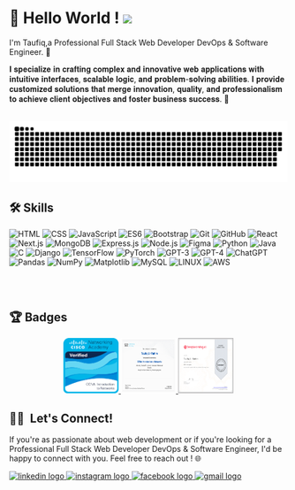 <!--
- 👋 Hi, I’m @Taufiq
- 👀 I’m  Professional Full Stack Web Developer,DevOps & Software Engineer.
- 📫 How to reach me taufiqrahim1973@gmail.com

<!---
Mostafa-Zewail77/Mostafa-Zewail77 is a ✨ special ✨ repository because its `README.md` (this file) appears on your GitHub profile.
You can click the Preview link to take a look at your changes. -->

<h1>
👋 Hello World !  <img src="https://github.com/TheDudeThatCode/TheDudeThatCode/blob/master/Assets/Earth.gif" width="24px">
</h1>

I'm Taufiq,a Professional Full Stack Web Developer DevOps & Software Engineer. 🎨

 𝐈 𝐬𝐩𝐞𝐜𝐢𝐚𝐥𝐢𝐳𝐞 𝐢𝐧 𝐜𝐫𝐚𝐟𝐭𝐢𝐧𝐠 𝐜𝐨𝐦𝐩𝐥𝐞𝐱 𝐚𝐧𝐝 𝐢𝐧𝐧𝐨𝐯𝐚𝐭𝐢𝐯𝐞 𝐰𝐞𝐛 𝐚𝐩𝐩𝐥𝐢𝐜𝐚𝐭𝐢𝐨𝐧𝐬 𝐰𝐢𝐭𝐡 𝐢𝐧𝐭𝐮𝐢𝐭𝐢𝐯𝐞 𝐢𝐧𝐭𝐞𝐫𝐟𝐚𝐜𝐞𝐬, 𝐬𝐜𝐚𝐥𝐚𝐛𝐥𝐞 𝐥𝐨𝐠𝐢𝐜, 𝐚𝐧𝐝 𝐩𝐫𝐨𝐛𝐥𝐞𝐦-𝐬𝐨𝐥𝐯𝐢𝐧𝐠 𝐚𝐛𝐢𝐥𝐢𝐭𝐢𝐞𝐬. 𝐈 𝐩𝐫𝐨𝐯𝐢𝐝𝐞 𝐜𝐮𝐬𝐭𝐨𝐦𝐢𝐳𝐞𝐝 𝐬𝐨𝐥𝐮𝐭𝐢𝐨𝐧𝐬 𝐭𝐡𝐚𝐭 𝐦𝐞𝐫𝐠𝐞 𝐢𝐧𝐧𝐨𝐯𝐚𝐭𝐢𝐨𝐧, 𝐪𝐮𝐚𝐥𝐢𝐭𝐲, 𝐚𝐧𝐝 𝐩𝐫𝐨𝐟𝐞𝐬𝐬𝐢𝐨𝐧𝐚𝐥𝐢𝐬𝐦 𝐭𝐨 𝐚𝐜𝐡𝐢𝐞𝐯𝐞 𝐜𝐥𝐢𝐞𝐧𝐭 𝐨𝐛𝐣𝐞𝐜𝐭𝐢𝐯𝐞𝐬 𝐚𝐧𝐝 𝐟𝐨𝐬𝐭𝐞𝐫 𝐛𝐮𝐬𝐢𝐧𝐞𝐬𝐬 𝐬𝐮𝐜𝐜𝐞𝐬𝐬. 🚀
<!-- <a href="https://mostafahassan.vercel.app/"><strong>Visit my personal website </strong></a> -->
<br/>

<img src="https://raw.githubusercontent.com/Saqib-DevSecOps/Saqib-DevSecOps/output/github-contribution-grid-snake-dark.svg" alt="Snake animation" />


## 🛠 Skills

![HTML](https://img.shields.io/static/v1?message=HTML&logo=html5&label=&color=E34F26&logoColor=white&labelColor=&style=for-the-badge)
![CSS](https://img.shields.io/static/v1?message=CSS&logo=css3&label=&color=1572B6&logoColor=white&labelColor=&style=for-the-badge)
![JavaScript](https://img.shields.io/static/v1?message=JavaScript&logo=javascript&label=&color=F7DF1E&logoColor=black&labelColor=&style=for-the-badge)
![ES6](https://img.shields.io/static/v1?message=ES6&logo=javascript&label=&color=F7DF1E&logoColor=black&labelColor=&style=for-the-badge)
![Bootstrap](https://img.shields.io/static/v1?message=Bootstrap&logo=bootstrap&label=&color=563D7C&logoColor=white&labelColor=&style=for-the-badge)
![Git](https://img.shields.io/static/v1?message=Git&logo=git&label=&color=E44C30&logoColor=white&labelColor=&style=for-the-badge)
![GitHub](https://img.shields.io/static/v1?message=GitHub&logo=github&label=&color=181717&logoColor=white&labelColor=&style=for-the-badge)
![React](https://img.shields.io/static/v1?message=React&logo=react&label=&color=20232A&logoColor=61DAFB&labelColor=&style=for-the-badge)
![Next.js](https://img.shields.io/static/v1?message=Next.js&logo=next.js&label=&color=000000&logoColor=white&labelColor=&style=for-the-badge)
![MongoDB](https://img.shields.io/static/v1?message=MongoDB&logo=mongodb&label=&color=47A248&logoColor=white&labelColor=&style=for-the-badge)
![Express.js](https://img.shields.io/static/v1?message=Express.js&logo=express&label=&color=000000&logoColor=white&labelColor=&style=for-the-badge)
![Node.js](https://img.shields.io/static/v1?message=Node.js&logo=node.js&label=&color=339933&logoColor=white&labelColor=&style=for-the-badge)
![Figma](https://img.shields.io/static/v1?message=Figma&logo=figma&label=&color=F24E1E&logoColor=white&labelColor=&style=for-the-badge)
![Python](https://img.shields.io/static/v1?message=Python&logo=python&label=&color=3776AB&logoColor=white&labelColor=&style=for-the-badge)
![Java](https://img.shields.io/static/v1?message=Java&logo=java&label=&color=007396&logoColor=white&labelColor=&style=for-the-badge)
![C](https://img.shields.io/static/v1?message=C&logo=c&label=&color=A8B9CC&logoColor=white&labelColor=&style=for-the-badge)
![Django](https://img.shields.io/static/v1?message=Django&logo=django&label=&color=092E20&logoColor=white&labelColor=&style=for-the-badge)
![TensorFlow](https://img.shields.io/static/v1?message=TensorFlow&logo=tensorflow&label=&color=FF6F00&logoColor=white&labelColor=&style=for-the-badge)
![PyTorch](https://img.shields.io/static/v1?message=PyTorch&logo=pytorch&label=&color=EE4C2C&logoColor=white&labelColor=&style=for-the-badge)
![GPT-3](https://img.shields.io/static/v1?message=GPT-3&logo=openai&label=&color=412991&logoColor=white&labelColor=&style=for-the-badge)
![GPT-4](https://img.shields.io/static/v1?message=GPT-4&logo=openai&label=&color=412991&logoColor=white&labelColor=&style=for-the-badge)
![ChatGPT](https://img.shields.io/static/v1?message=ChatGPT&logo=openai&label=&color=412991&logoColor=white&labelColor=&style=for-the-badge)
![Pandas](https://img.shields.io/static/v1?message=Pandas&logo=pandas&label=&color=150458&logoColor=white&labelColor=&style=for-the-badge)
![NumPy](https://img.shields.io/static/v1?message=NumPy&logo=numpy&label=&color=013243&logoColor=white&labelColor=&style=for-the-badge)
![Matplotlib](https://img.shields.io/static/v1?message=Matplotlib&logo=matplotlib&label=&color=11557C&logoColor=white&labelColor=&style=for-the-badge)
![MySQL](https://img.shields.io/static/v1?message=MySQL&logo=mysql&label=&color=4479A1&logoColor=white&labelColor=&style=for-the-badge)
![LINUX](https://img.shields.io/badge/Linux-FCC624?style=for-the-badge&logo=linux&logoColor=black)
![AWS](https://img.shields.io/static/v1?message=AWS&logo=amazon-aws&label=&color=232F3E&logoColor=white&labelColor=&style=for-the-badge)

<br/>
<br/>

## 🏆 Badges

<div align="center">
   <a href="https://www.credly.com/badges/ee9bc0e0-cfe9-40b3-b100-d4ef875db22e/public_url">
    <img src="https://github.com/Taufiq-Ur-Rahim/Taufiq-Ur-Rahim/blob/main/certificates/ccna-introduction-to-networks-badge.png?raw=true" 
     alt="Introduction to Cloud Computing" width="100" height="100">
  </a>
  <a href="https://www.credly.com/badges/ee9bc0e0-cfe9-40b3-b100-d4ef875db22e/public_url">
    <img src="https://github.com/Taufiq-Ur-Rahim/Taufiq-Ur-Rahim/blob/main/certificates/CCNA-Introduction%20to%20Networks-1.png?raw=true" 
     alt="Git-and-Github-Essentials" width="100" height="100">
  </a>
  <a href="https://coursera.org/verify/ACUOF6KH4Y3A">
    <img src="https://github.com/Taufiq-Ur-Rahim/Taufiq-Ur-Rahim/blob/main/certificates/AI-For-Everyone-1.png?raw=true" 
     alt="Web-Development" width="100" height="100">
  </a>
  <!--
  <a href="https://www.credly.com/badges/120407eb-eda8-40f5-84d7-2f5b194981c8">
    <img src="https://raw.githubusercontent.com/Saqib-DevSecOps/Saqib-DevSecOps/main/certificates/Frontend-Development-with-React.png" 
     alt="Frontend-Development-with-React" width="100" height="100">
  </a>
  <a href="https://www.credly.com/badges/5957b932-34d9-49d0-99b0-7e8c6968ff06">
    <img src="https://raw.githubusercontent.com/Saqib-DevSecOps/Saqib-DevSecOps/main/certificates/Node-and-Express-Essentials.png" 
     alt="Node-and-Express-Essentials" width="100" height="100">
  </a>
  <a href="https://www.credly.com/badges/c60dd9c3-a543-409e-9590-a795ad1724e0">
    <img src="https://raw.githubusercontent.com/Saqib-DevSecOps/Saqib-DevSecOps/main/certificates/Python-For-Data-science-and-ai.png" 
     alt="Python-For-Data-science-and-ai" width="100" height="100">
  </a>
   <a href="https://www.credly.com/badges/68c64d90-9325-4368-a059-d2164644fc78">
    <img src="https://raw.githubusercontent.com/Saqib-DevSecOps/Saqib-DevSecOps/main/certificates/Python-Project-for-ai-and-application-development.png" 
     alt="Python-Project-for-ai-and-application-development" width="100" height="100">
  </a>
    <a href="https://www.credly.com/badges/aff41fb1-3bf1-4a67-a612-eddc1d3c6a51">
    <img src="https://raw.githubusercontent.com/Saqib-DevSecOps/Saqib-DevSecOps/main/certificates/developing-application-with-sql-database-and-django.png" 
     alt="developing-application-with-sql-database-and-django" width="100" height="100">
  </a>
   <a href="https://www.credly.com/badges/1116751d-94a0-4d07-a341-7f57dd8ea323">
    <img src="https://raw.githubusercontent.com/Saqib-DevSecOps/Saqib-DevSecOps/main/certificates/Container-and-Kubernates-Essentials-V2.png" 
     alt="Container-and-Kubernates-Essentials-V2" width="100" height="100">
  </a>
     <a href="https://www.credly.com/badges/1ce9d1aa-693c-4a60-b2fc-ce6e9206dba5">
    <img src="https://raw.githubusercontent.com/Saqib-DevSecOps/Saqib-DevSecOps/main/certificates/Application-Development-Using-Microservice-and-Serverless.png" 
     alt="Application-Development-Using-Microservice-and-Serverless" width="100" height="100">
  </a>
     <a href="https://www.credly.com/badges/5ce4122e-c0b0-43ee-8b5c-d6ad978ea0ce">
    <img src="https://raw.githubusercontent.com/Saqib-DevSecOps/Saqib-DevSecOps/main/certificates/Full-Stack-Application-Development-Assignment-V2.png" 
     alt="Full-Stack-Application-Development-Assignment-V2" width="100" height="100">
  </a>
  <a href="https://www.credly.com/badges/6236b004-e70c-4c91-9ed5-bb8728349627">
    <img src="https://raw.githubusercontent.com/Saqib-DevSecOps/Saqib-DevSecOps/main/certificates/Full-Stack-Application-Development-Capstone-Project-V2.png" 
     alt="Full-Stack-Application-Development-Capstone-Project-V2" width="100" height="100">
  </a>
  <a href="https://www.credly.com/badges/b191cd15-a7ad-47f2-bae9-5a3606585161">
    <img src="https://raw.githubusercontent.com/Saqib-DevSecOps/Saqib-DevSecOps/main/certificates/Full-Stack-Software-Developer.png" 
     alt="Full-Stack-Software-Developer" width="100" height="100">
  </a> -->
   
</div>




 ## 🤝🏻 &nbsp;Let's Connect!
If you're as passionate about web development or if you're looking for a Professional Full Stack Web Developer DevOps & Software Engineer, I'd be happy to connect with you. Feel free to reach out ! 🌐
<div >
<a href="https://www.linkedin.com/in/taufiq-ur-rahim-139550356/" target="_blank">
  <img src="https://img.shields.io/static/v1?message=LinkedIn&logo=linkedin&label=&color=0077B5&logoColor=white&labelColor=&style=for-the-badge" height="35" alt="linkedin logo" />
</a>
<a href="https://www.instagram.com/taufiqrahim6/" target="_blank">
  <img src="https://img.shields.io/static/v1?message=Instagram&logo=instagram&label=&color=E4405F&logoColor=white&labelColor=&style=for-the-badge" height="35" alt="instagram logo" />
</a>
<a href="https://www.facebook.com/share/1CDbLpvp2k/" target="_blank">
  <img src="https://img.shields.io/static/v1?message=Facebook&logo=facebook&label=&color=1877F2&logoColor=white&labelColor=&style=for-the-badge" height="35" alt="facebook logo" />
</a>
<a href="mailto: taufiqrahim1973@gmail.com" target="_blank">
  <img src="https://img.shields.io/static/v1?message=Gmail&logo=gmail&label=&color=D14836&logoColor=white&labelColor=&style=for-the-badge" height="35" alt="gmail logo" />
</a>
<!-- <a href="https://www.fiverr.com/code_with_skay?public_mode=true" target="_blank">
  <img src="https://img.shields.io/static/v1?message=Fiverr&logo=fiverr&label=&color=1DBF73&logoColor=white&labelColor=&style=for-the-badge" height="35" alt="fiverr logo" />
</a>
<a href="https://www.upwork.com/freelancers/~01ae5dcc5619376caa?s=1110580755107926016" target="_blank">
  <img src="https://img.shields.io/static/v1?message=Upwork&logo=upwork&label=&color=6FDA44&logoColor=white&labelColor=&style=for-the-badge" height="35" alt="upwork logo" />
</a> -->

    
</div>
